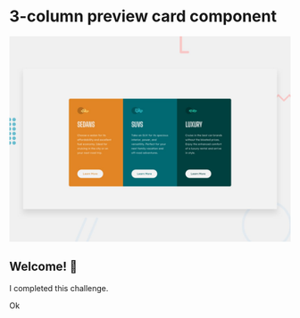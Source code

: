 # 3-column preview card component

![Design preview for the 3-column preview card component coding challenge](./design/desktop-preview.jpg)

## Welcome! 👋

I completed this challenge.

Ok